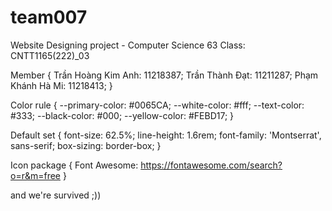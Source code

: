 # team007
Website Designing project - Computer Science 63 
Class: CNTT1165(222)_03

Member {
    Trần Hoàng Kim Anh: 11218387;
    Trần Thành Đạt: 11211287;
    Phạm Khánh Hà Mi: 11218413;
}

Color rule {
    --primary-color: #0065CA;
    --white-color: #fff;
    --text-color: #333;
    --black-color: #000;
    --yellow-color: #FEBD17;
}

Default set {
    font-size: 62.5%;
    line-height: 1.6rem;
    font-family: 'Montserrat', sans-serif;
    box-sizing: border-box;
}

Icon package {
    Font Awesome: https://fontawesome.com/search?o=r&m=free
}

and we're survived ;))
